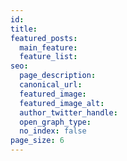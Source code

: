```yaml
---
id:
title:
featured_posts:
  main_feature:
  feature_list:
seo:
  page_description:
  canonical_url:
  featured_image:
  featured_image_alt:
  author_twitter_handle:
  open_graph_type:
  no_index: false
page_size: 6
---
```

